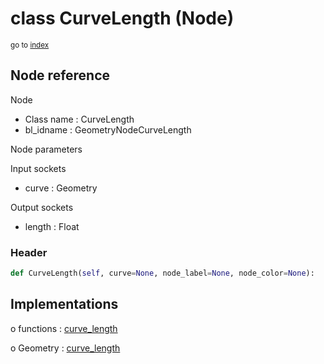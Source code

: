 # class CurveLength (Node)

<sub>go to [index](/docs/index.md)</sub>

## Node reference

Node
 - Class name : CurveLength
 - bl_idname : GeometryNodeCurveLength

Node parameters

Input sockets
 - curve : Geometry

Output sockets
 - length : Float

### Header

``` python
def CurveLength(self, curve=None, node_label=None, node_color=None):
```

## Implementations

o functions : [curve_length](/docs/GeoNodes_classes/GLOBAL.md#curve_length)

o Geometry : [curve_length](/docs/GeoNodes_classes/Geometry.md#curve_length)


